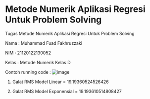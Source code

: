 # Metode Numerik Aplikasi Regresi Untuk Problem Solving

Tugas Metode Numerik Aplikasi Regresi Untuk Problem Solving

Nama  : Muhammad Fuad Fakhruzzaki

NIM   : 21120122130052

Kelas : Metode Numerik Kelas D

Contoh running code :
![image](https://github.com/fuadfakhruz/MetNum_Aplikasi_Regresi/assets/153423917/5734f67f-f8fa-485b-8363-c7d48c989c7c)


1. Galat RMS Model Linear = 19.19360524526426

2. Galat RMS Model Exponensial = 19.193610514808427

